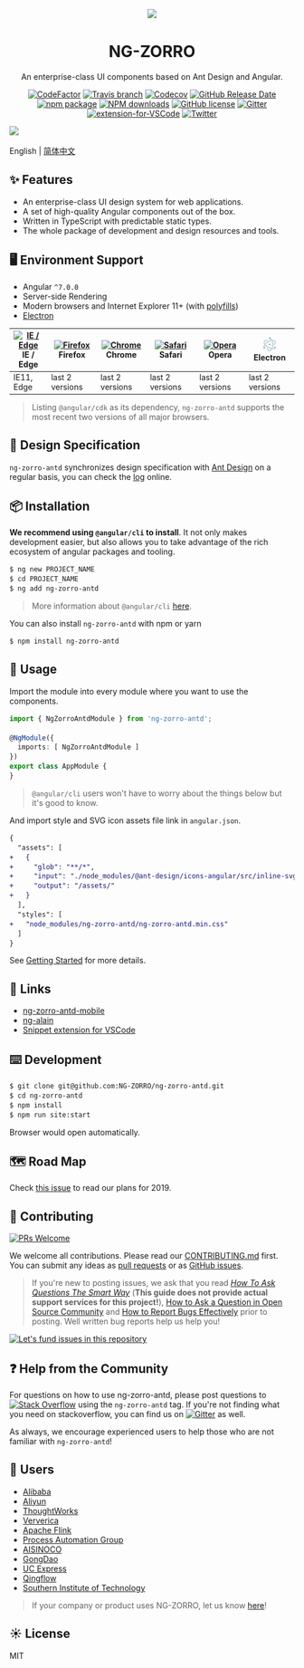 <p align="center">
  <a href="http://ng.ant.design">
    <img width="230" src="https://img.alicdn.com/tfs/TB1TFFaHAvoK1RjSZFwXXciCFXa-106-120.svg">
  </a>
</p>

<h1 align="center">
NG-ZORRO
</h1>

<div align="center">

An enterprise-class UI components based on Ant Design and Angular.

[![CodeFactor](https://www.codefactor.io/repository/github/ng-zorro/ng-zorro-antd/badge?style=flat-square)](https://www.codefactor.io/repository/github/ng-zorro/ng-zorro-antd)
[![Travis branch](https://img.shields.io/travis/NG-ZORRO/ng-zorro-antd/master.svg?style=flat-square)](https://travis-ci.org/NG-ZORRO/ng-zorro-antd)
[![Codecov](https://img.shields.io/codecov/c/github/NG-ZORRO/ng-zorro-antd.svg?style=flat-square)](https://codecov.io/gh/NG-ZORRO/ng-zorro-antd)
[![GitHub Release Date](https://img.shields.io/github/release-date/NG-ZORRO/ng-zorro-antd.svg?style=flat-square)](https://github.com/NG-ZORRO/ng-zorro-antd/releases)
[![npm package](https://img.shields.io/npm/v/ng-zorro-antd.svg?style=flat-square)](https://www.npmjs.org/package/ng-zorro-antd)
[![NPM downloads](http://img.shields.io/npm/dm/ng-zorro-antd.svg?style=flat-square)](https://npmjs.org/package/ng-zorro-antd)
[![GitHub license](https://img.shields.io/github/license/mashape/apistatus.svg?style=flat-square)](https://github.com/NG-ZORRO/ng-zorro-antd/blob/master/LICENSE)
[![Gitter](https://img.shields.io/gitter/room/ng-zorro/ng-zorro-antd.svg?style=flat-square)](https://gitter.im/ng-zorro/ng-zorro-antd)
[![extension-for-VSCode](https://img.shields.io/badge/extension%20for-VSCode-blue.svg?style=flat-square)](https://marketplace.visualstudio.com/items?itemName=cipchk.ng-zorro-vscode)
[![Twitter](https://img.shields.io/badge/Twitter-NG--ZORRO-blue.svg?style=flat-square&logo=twitter)](https://twitter.com/NG_ZORRO)

</div>

[![](https://cdn-images-1.medium.com/max/2000/1*NIlj0-TdLMbo_hzSBP8tmg.png)](http://ng.ant.design)

English | [简体中文](README-zh_CN.md)


## ✨ Features

- An enterprise-class UI design system for web applications.
- A set of high-quality Angular components out of the box.
- Written in TypeScript with predictable static types.
- The whole package of development and design resources and tools.

## 🖥 Environment Support

* Angular `^7.0.0`
* Server-side Rendering
* Modern browsers and Internet Explorer 11+ (with [polyfills](https://angular.io/guide/browser-support))
* [Electron](http://electron.atom.io/)

| [<img src="https://raw.githubusercontent.com/alrra/browser-logos/master/src/edge/edge_48x48.png" alt="IE / Edge" width="24px" height="24px" />](http://godban.github.io/browsers-support-badges/)</br>IE / Edge | [<img src="https://raw.githubusercontent.com/alrra/browser-logos/master/src/firefox/firefox_48x48.png" alt="Firefox" width="24px" height="24px" />](http://godban.github.io/browsers-support-badges/)</br>Firefox | [<img src="https://raw.githubusercontent.com/alrra/browser-logos/master/src/chrome/chrome_48x48.png" alt="Chrome" width="24px" height="24px" />](http://godban.github.io/browsers-support-badges/)</br>Chrome | [<img src="https://raw.githubusercontent.com/alrra/browser-logos/master/src/safari/safari_48x48.png" alt="Safari" width="24px" height="24px" />](http://godban.github.io/browsers-support-badges/)</br>Safari | [<img src="https://raw.githubusercontent.com/alrra/browser-logos/master/src/opera/opera_48x48.png" alt="Opera" width="24px" height="24px" />](http://godban.github.io/browsers-support-badges/)</br>Opera | [<img src="https://raw.githubusercontent.com/alrra/browser-logos/master/src/electron/electron_48x48.png" alt="Electron" width="24px" height="24px" />](http://godban.github.io/browsers-support-badges/)</br>Electron |
| --------- | --------- | --------- | --------- | --------- | --------- |
| IE11, Edge | last 2 versions | last 2 versions | last 2 versions | last 2 versions | last 2 versions

> Listing `@angular/cdk` as its dependency, `ng-zorro-antd` supports the most recent two versions of all major browsers.

## 🎨 Design Specification

`ng-zorro-antd` synchronizes design specification with [Ant Design](https://ant.design/docs/spec/introduce) on a regular basis, you can check the [log](https://nz-styles-syncer.now.sh/) online.


## 📦 Installation

**We recommend using `@angular/cli` to install**. It not only makes development easier, but also allows you to take advantage of the rich ecosystem of angular packages and tooling.

```bash
$ ng new PROJECT_NAME
$ cd PROJECT_NAME
$ ng add ng-zorro-antd
```

> More information about `@angular/cli` [here](https://github.com/angular/angular-cli).

You can also install `ng-zorro-antd` with npm or yarn

```bash
$ npm install ng-zorro-antd
```

## 🔨 Usage

Import the module into every module where you want to use the components.

```ts
import { NgZorroAntdModule } from 'ng-zorro-antd';

@NgModule({
  imports: [ NgZorroAntdModule ]
})
export class AppModule {
}
```

> `@angular/cli` users won't have to worry about the things below but it's good to know.

And import style and SVG icon assets file link in `angular.json`.

```diff
{
  "assets": [
+   {
+     "glob": "**/*",
+     "input": "./node_modules/@ant-design/icons-angular/src/inline-svg/",
+     "output": "/assets/"
+   }
  ],
  "styles": [
+   "node_modules/ng-zorro-antd/ng-zorro-antd.min.css"
  ]
}
```

See [Getting Started](https://ng.ant.design/docs/getting-started/en) for more details.

## 🔗 Links

* [ng-zorro-antd-mobile](https://github.com/NG-ZORRO/ng-zorro-antd-mobile)
* [ng-alain](https://github.com/ng-alain/ng-alain)
* [Snippet extension for VSCode](https://marketplace.visualstudio.com/items?itemName=cipchk.ng-zorro-vscode)

## ⌨️ Development

```bash
$ git clone git@github.com:NG-ZORRO/ng-zorro-antd.git
$ cd ng-zorro-antd
$ npm install
$ npm run site:start
```

Browser would open automatically.

## 🗺 Road Map

Check [this issue](https://github.com/NG-ZORRO/ng-zorro-antd/issues/2025) to read our plans for 2019.

## 🤝 Contributing

[![PRs Welcome](https://img.shields.io/badge/PRs-welcome-brightgreen.svg?style=flat-square)](https://github.com/NG-ZORRO/ng-zorro-antd/pulls)

We welcome all contributions. Please read our [CONTRIBUTING.md](https://github.com/NG-ZORRO/ng-zorro-antd/blob/master/CONTRIBUTING.md) first. You can submit any ideas as [pull requests](https://github.com/NG-ZORRO/ng-zorro-antd/pulls) or as [GitHub issues](https://github.com/NG-ZORRO/ng-zorro-antd/issues).


> If you're new to posting issues, we ask that you read [*How To Ask Questions The Smart Way*](http://www.catb.org/~esr/faqs/smart-questions.html) (**This guide does not provide actual support services for this project!**), [How to Ask a Question in Open Source Community](https://github.com/seajs/seajs/issues/545) and [How to Report Bugs Effectively](http://www.chiark.greenend.org.uk/~sgtatham/bugs.html) prior to posting. Well written bug reports help us help you!

[![Let's fund issues in this repository](https://issuehunt.io/static/embed/issuehunt-button-v1.svg)](https://issuehunt.io/r/NG-ZORRO/ng-zorro-antd)

## ❓ Help from the Community

For questions on how to use ng-zorro-antd, please post questions to [<img alt="Stack Overflow" src="https://cdn.sstatic.net/Sites/stackoverflow/company/img/logos/so/so-logo.svg?v=2bb144720a66" width="140" />](http://stackoverflow.com/questions/tagged/ng-zorro-antd) using the `ng-zorro-antd` tag. If you're not finding what you need on stackoverflow, you can find us on [![Gitter](https://img.shields.io/gitter/room/ng-zorro/ng-zorro-antd.svg?style=flat-square)](https://gitter.im/ng-zorro/ng-zorro-antd) as well.

As always, we encourage experienced users to help those who are not familiar with `ng-zorro-antd`!

## 🎉 Users

- [Alibaba](http://www.alibaba.com/)
- [Aliyun](http://www.aliyun.com/)
- [ThoughtWorks](https://www.thoughtworks.com/)
- [Ververica](https://www.ververica.com/)
- [Apache Flink](https://flink.apache.org/)
- [Process Automation Group](http://pag.company/)
- [AISINOCO](http://www.aisino.com/)
- [GongDao](https://www.gongdao.com/)
- [UC Express](http://www.uce.cn/)
- [Qingflow](https://qingflow.com/)
- [Southern Institute of Technology](https://www.sit.ac.nz/)

> If your company or product uses NG-ZORRO, let us know [here](https://github.com/NG-ZORRO/ng-zorro-antd/issues/1142)!

## ☀️ License

MIT
